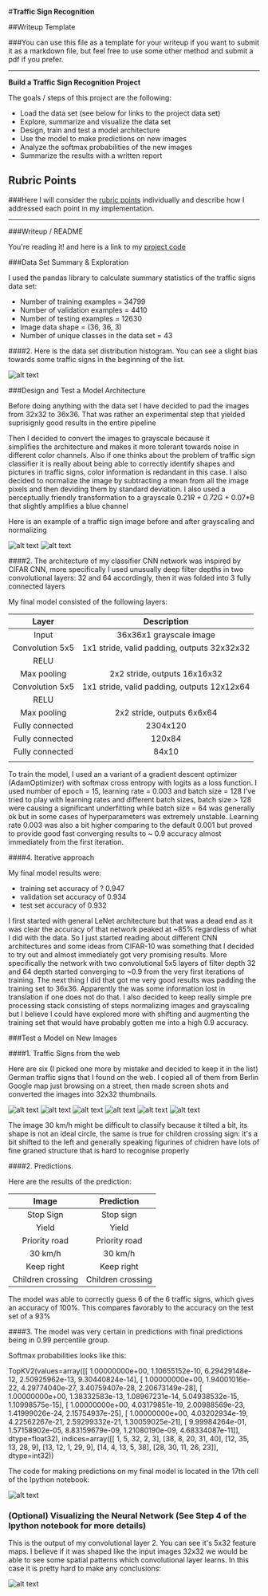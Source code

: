 #**Traffic Sign Recognition** 

##Writeup Template

###You can use this file as a template for your writeup if you want to submit it as a markdown file, but feel free to use some other method and submit a pdf if you prefer.

---

**Build a Traffic Sign Recognition Project**

The goals / steps of this project are the following:
* Load the data set (see below for links to the project data set)
* Explore, summarize and visualize the data set
* Design, train and test a model architecture
* Use the model to make predictions on new images
* Analyze the softmax probabilities of the new images
* Summarize the results with a written report


[//]: # (Image References)

[image1]: ./examples/visualization.jpg "Visualization"
[image2]: ./examples/grayscale.jpg "Grayscaling"
[image3]: ./examples/random_noise.jpg "Random Noise"
[image4]: ./signs/30.png "30km/h"
[image5]: ./signs/keepright.png "Keep right"
[image6]: ./signs/priority.png "Priority Road"
[image7]: ./signs/yield.png "Yield"
[image8]: ./signs/stop.png "Stop"
[image12]: ./signs/Children.png "Children crossing"
[image9]: ./examples/data_hist.png "Data Histogram"
[image10]: ./examples/test_image.png "Test image"
[image11]: ./examples/processed_image.png "Processed image"
[image13]: ./examples/softmax_prob.png "Top 5 Softmax probabilities"
[image14]: ./examples/conv2.png "Convolutional layer 2"

## Rubric Points
###Here I will consider the [rubric points](https://review.udacity.com/#!/rubrics/481/view) individually and describe how I addressed each point in my implementation.  

---
###Writeup / README

You're reading it! and here is a link to my [project code](https://github.com/igmor/CarND-Traffic-Sign-Classifier-Project/blob/master/Traffic_Sign_Classifier.ipynb)

###Data Set Summary & Exploration

I used the pandas library to calculate summary statistics of the traffic
signs data set:

* Number of training examples = 34799
* Number of validation examples = 4410
* Number of testing examples = 12630
* Image data shape = (36, 36, 3)
* Number of unique classes in the data set = 43

####2. 
Here is the data set distribution histogram. You can see a slight bias towards
some traffic signs in the beginning of the list.

![alt text][image9]

###Design and Test a Model Architecture

Before doing anything with the data set I have decided to pad the images from 32x32 to 36x36. That was rather
an experimental step that yielded suprisignly good results in the entire pipeline

Then I decided to convert the images to grayscale because it  
simplifies the architecture and makes it more tolerant towards noise in
different color channels. Also if one thinks about the problem of traffic sign classifier
it is really about being able to correctly identify shapes and pictures in traffic signs, color information
is redandant in this case. I also decided to normalize the image by subtracting a mean from all the image pixels
and then deviding them by standard deviation. I also used a perceptually friendly transformation
to a grayscale 0.21*R + 0.72*G + 0.07*B that slightly amplifies a blue channel

Here is an example of a traffic sign image before and after grayscaling and normalizing

![alt text][image10]
![alt text][image11]


####2. The architecture of my classifier CNN network was inspired by CIFAR CNN, more specifically
I used unusually deep filter depths in two convolutional layers: 32 and 64 accordingly, then
it was folded into 3 fully connected layers

My final model consisted of the following layers:

| Layer         		|     Description	        					| 
|:---------------------:|:---------------------------------------------:| 
| Input         		| 36x36x1 grayscale image   					| 
| Convolution 5x5     	| 1x1 stride, valid padding, outputs 32x32x32 	|
| RELU					|												|
| Max pooling	      	| 2x2 stride,  outputs 16x16x32 				|
| Convolution 5x5	    | 1x1 stride, valid padding, outputs 12x12x64	|
| RELU					|												|
| Max pooling	      	| 2x2 stride,  outputs 6x6x64 					|
| Fully connected		| 2304x120     									|
| Fully connected		| 120x84     									|
| Fully connected		| 84x10     									|
|						|												|
 

To train the model, I used an a variant of a gradient descent optimizer (AdamOptimizer) with softmax cross entropy with logits
as a loss function. I used number of epoch  = 15, learning rate = 0.003 and batch size = 128
I've tried to play with learning rates and different batch sizes, batch size > 128 were causing a significant underfitting while batch size = 64 was generally ok but in some cases of hyperparameters was extremely unstable.
Learning rate 0.003 was also a bit higher comparing to the default 0.001 but proved to provide good fast converging results to ~ 0.9 accuracy almost immediately from the first iteration.

####4. Iterative approach

My final model results were:
* training set accuracy of ? 0.947
* validation set accuracy of 0.934 
* test set accuracy of 0.932

I first started with general LeNet architecture but that was a dead end as it was clear the accuracy of that network peaked at ~85% regardless of what I did with the data. So I just started reading about different CNN architectures and some ideas from CIFAR-10 was something that I decided to try out and almost immediately got very promising results. More specifically the network with two convolutional 5x5 layers of filter depth 32 and 64 depth started converging to ~0.9 from the very first iterations of training.
The next thing I did that got me very good results was padding the training set to 36x36. Apparently the was some information lost in translation if one does not do that. I also decided to keep really simple pre processing stack consisting of steps normalizing images and grayscaling but I believe I could have explored more with shifting and augmenting the training set that would have probably gotten me into a high 0.9 accuracy. 


###Test a Model on New Images

####1. Traffic Signs from the web

Here are six (I picked one more by mistake and decided to keep it in the list) German traffic signs that I found on the web. 
I copied all of them from Berlin Google map just browsing on a street, then made screen shots and converted the images into 32x32 thumbnails.

![alt text][image4] ![alt text][image5] ![alt text][image6] 
![alt text][image7] ![alt text][image8] ![alt text][image12]

The image 30 km/h might be difficult to classify because it tilted a bit, its shape is not an ideal circle, the same is true for children crossing sign: it's a bit shifted to the left and generally speaking figurines of chidren have lots of fine graned structure that is hard to recognise properly

####2. Predictions.

Here are the results of the prediction:

| Image			        |     Prediction	        					| 
|:---------------------:|:---------------------------------------------:| 
| Stop Sign      		| Stop sign   									| 
| Yield     			| Yield 										|
| Priority road			| Priority road									|
| 30 km/h	      		| 30 km/h 						 				|
| Keep right			| Keep right      								|
| Children crossing		| Children crossing   							|


The model was able to correctly guess 6 of the 6 traffic signs, which gives an accuracy of 100%. This compares favorably to the accuracy on the test set of a 93%

####3. 
The model was very certain in predictions with final predictions being in 0.99 percentile group.

Softmax probabilities looks like this:

TopKV2(values=array([[  1.00000000e+00,   1.10655152e-10,   6.29429148e-12,
          2.50925962e-13,   9.30440824e-14],
       [  1.00000000e+00,   1.94001016e-22,   4.29774040e-27,
          3.40759407e-28,   2.20673149e-28],
       [  1.00000000e+00,   1.38332583e-13,   1.08967231e-14,
          5.04938532e-15,   1.10998575e-15],
       [  1.00000000e+00,   4.03179851e-19,   2.00988569e-23,
          1.41999026e-24,   2.15754937e-25],
       [  1.00000000e+00,   4.03202934e-19,   4.22562267e-21,
          2.59299332e-21,   1.30059025e-21],
       [  9.99984264e-01,   1.57158902e-05,   8.83159679e-09,
          1.21080190e-09,   4.68334087e-11]], dtype=float32), indices=array([[ 1,  5, 32,  2,  3],
       [38,  8, 20, 31, 40],
       [12, 35, 13, 28,  9],
       [13, 12,  1, 29,  9],
       [14,  4, 13,  5, 38],
       [28, 30, 11, 26, 23]], dtype=int32))

The code for making predictions on my final model is located in the 17th cell of the Ipython notebook:

![alt text][image13]

### (Optional) Visualizing the Neural Network (See Step 4 of the Ipython notebook for more details)

This is the output of my convolutional layer 2. You can see it's 5x32 feature maps. I believe if it was shaped like the input images 32x32 we would be able to see some spatial patterns which convolutional layer learns. In this case it is pretty hard to make any conclusions:

![alt text][image13]



